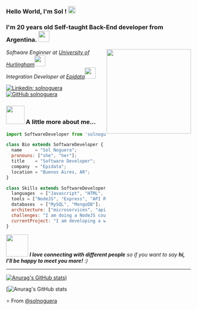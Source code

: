 ### Hello World, I'm Sol !  <img src="https://github.com/TheDudeThatCode/TheDudeThatCode/blob/master/Assets/Earth.gif" width="20px"> 

### I'm 20 years old Self-taught Back-End developer from Argentina. <img src="https://media.giphy.com/media/mGcNjsfWAjY5AEZNw6/giphy.gif" width="30px">


<img align='right' src="https://media.giphy.com/media/ieyl9zmCjO4b4t6qoY/giphy.gif" width="230">
<p><em>Software Enginner at <a href="http://www.unahur.edu.ar/">University of Hurlingham</a><img src="https://media.giphy.com/media/fYSnHlufseco8Fh93Z/giphy.gif" width="30"></br>Integration Developer at <a href="https://epidata.net/">Epidata</a><img src="https://media.giphy.com/media/WUlplcMpOCEmTGBtBW/giphy.gif" width="30"> 
</em></p>

[![Linkedin: solnoguera](https://img.shields.io/badge/-solnoguera-blue?style=flat-square&logo=Linkedin&logoColor=white&link=https://www.linkedin.com/in/solnoguera/)](https://www.linkedin.com/in/solnoguera/)
[![GitHub solnoguera](https://img.shields.io/github/followers/thaiane?label=follow&style=social)](https://github.com/solnoguera)


### <img src="https://media.giphy.com/media/VgCDAzcKvsR6OM0uWg/giphy.gif" width="50"> A little more about me...  


```js
import SoftwareDeveloper from 'solnoguera';

class Bio extends SoftwareDeveloper {
  name     = "Sol Noguera";
  pronouns: ["she", "her"];
  title    = "Software Developer";
  company  = "Epidata";
  location = "Buenos Aires, AR";
}

class Skills extends SoftwareDeveloper {
  languages  = ["Javascript", "HTML", "CSS", "Python", "Java", "Mulesoft"];
  tools = ["NodeJS", "Express", "API Rests", "Unit Testing", "Git"];
  databases  = ["MySQL", "MongoDB"];
  architecture: ["microservices", "api-rest-development", "web-development"],
  challenges: "I am doing a NodeJS course and a Full-Stack Bootcamp"
  currentProject: "I am developing a web page for my family business!",
}
```
<img src="https://media.giphy.com/media/LnQjpWaON8nhr21vNW/giphy.gif" width="60"> <em><b>I love connecting with different people</b> so if you want to say <b>hi, I'll be happy to meet you more!</b> :)</em>

---


[![Anurag's GitHub stats](https://github-readme-stats.vercel.app/api?username=solnoguera&show_icons=true&theme=radical))](https://github.com/anuraghazra/github-readme-stats&hide=contribs)

[![Anurag's GitHub stats](https://github-readme-stats.vercel.app/api/top-langs/?username=solnoguera&layout=compact&hide=Handlebars,CSS)


⭐️ From [@solnoguera](https://github.com/solnoguera)

<!--
**solnoguera/solnoguera** is a ✨ _special_ ✨ repository because its `README.md` (this file) appears on your GitHub profile.

Here are some ideas to get you started:

- 🔭 I’m currently working on ...
- 🌱 I’m currently learning ...
- 👯 I’m looking to collaborate on ...
- 🤔 I’m looking for help with ...
- 💬 Ask me about ...
- 📫 How to reach me: ...
- 😄 Pronouns: ...
- ⚡ Fun fact: ...
-->

